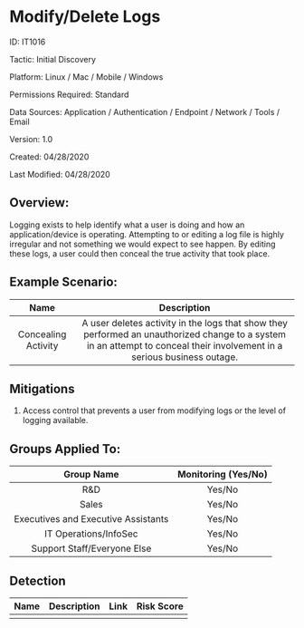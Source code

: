 # **Modify/Delete Logs**

ID: IT1016

Tactic: Initial Discovery

Platform: Linux / Mac / Mobile / Windows

Permissions Required: Standard

Data Sources: Application / Authentication / Endpoint / Network / Tools / Email

Version: 1.0

Created: 04/28/2020

Last Modified: 04/28/2020


## **Overview:**
Logging exists to help identify what a user is doing and how an application/device is operating. Attempting to or editing a log file is highly irregular and not something we would expect to see happen. By editing these logs, a user could then conceal the true activity that took place. 


## **Example Scenario:**

| Name | Description |
| :---:| :---:|
| Concealing Activity | A user deletes activity in the logs that show they performed an unauthorized change to a system in an attempt to conceal their involvement in a serious business outage.   |
  

## **Mitigations**

1. Access control that prevents a user from modifying logs or the level of logging available. 




## **Groups Applied To:**
| Group Name | Monitoring (Yes/No) |
| :---: | :---:|
| R&D	| Yes/No |
| Sales | Yes/No |
| Executives and Executive Assistants |	Yes/No |
| IT Operations/InfoSec	| Yes/No |
|Support Staff/Everyone Else | Yes/No|

## **Detection**
| Name | Description | Link | Risk Score |
| :---: | :---:|:---: | :---:|
|  | | | |  





